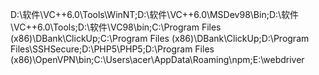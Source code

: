 D:\软件\VC++6.0\Tools\WinNT;D:\软件\VC++6.0\MSDev98\Bin;D:\软件\VC++6.0\Tools;D:\软件\VC98\bin;C:\Program Files (x86)\DBank\ClickUp;C:\Program Files (x86)\DBank\ClickUp;D:\Program Files\SSHSecure;D:\PHP5\PHP5;D:\Program Files (x86)\OpenVPN\bin;C:\Users\acer\AppData\Roaming\npm;E:\webdriver